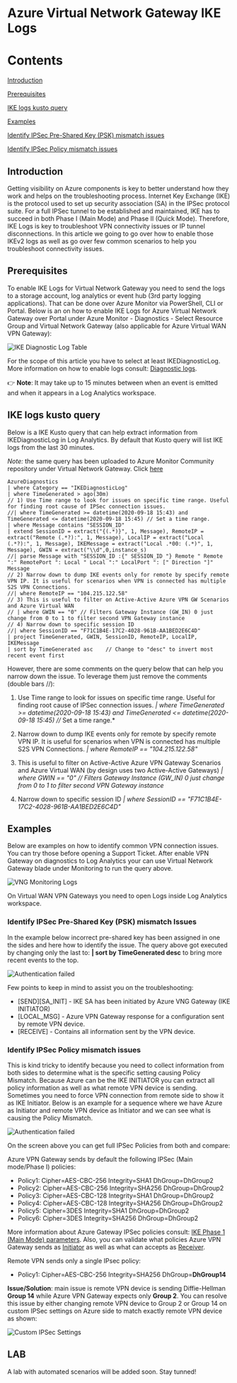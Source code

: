 # Azure Virtual Network Gateway IKE Logs

# Contents

[Introduction](#introduction)

[Prerequisites](#prerequisites)

[IKE logs kusto query](#ike-logs-kusto-query)

[Examples](#examples)

[Identify IPSec Pre-Shared Key (PSK) mismatch issues](#identify-ipsec-pre-shared-key-psk-mismatch-issues)

[Identify IPSec Policy mismatch issues](#identify-ipsec-policy-mismatch-issues)

## Introduction

Getting visibility on Azure components is key to better understand how they work and helps on the troubleshooting process. Internet Key Exchange (IKE) is the protocol used to set up security association (SA) in the IPSec protocol suite. For a full IPSec tunnel to be established and maintained, IKE has to succeed in both Phase I (Main Mode) and Phase II (Quick Mode). Therefore, IKE Logs is key to troubleshoot VPN connectivity issues or IP tunnel disconnections. In this article we going to go over how to enable those IKEv2 logs as well as go over few common scenarios to help you troubleshoot connectivity issues.

## Prerequisites

To enable IKE Logs for Virtual Network Gateway you need to send the logs to a storage account, log analytics or event hub (3rd party logging applications). That can be done over Azure Monitor via PowerShell, CLI or Portal. Below is an on how to enable IKE Logs for Azure Virtual Network Gateway over Portal under Azure Monitor - Diagnostics - Select Resource Group and Virtual Network Gateway (also applicable for Azure Virtual WAN VPN Gateway):

![IKE Diagnostic Log Table](./IKEDiagnosticLog.png)

For the scope of this article you have to select at least IKEDiagnosticLog.
More information on how to enable logs consult: [Diagnostic logs](https://docs.microsoft.com/en-us/azure/virtual-wan/logs-metrics#diagnostic).

:point_right: **Note**: It may take up to 15 minutes between when an event is emitted and when it appears in a Log Analytics workspace.

## IKE logs kusto query

Below is a IKE Kusto query that can help extract information from IKEDiagnosticLog in Log Analytics. By default that Kusto query will list IKE logs from the last 30 minutes.

*Note:* the same query has been uploaded to Azure Monitor Community repository under Virtual Network Gateway. Click [here](https://github.com/microsoft/AzureMonitorCommunity/blob/master/Azure%20Services/Virtual%20Network%20Gateways/Queries/Diagnostics/IKE%20log%20events.kql)

```kusto
AzureDiagnostics 
| where Category == "IKEDiagnosticLog" 
| where TimeGenerated > ago(30m) 
// 1) Use Time range to look for issues on specific time range. Useful for finding root cause of IPSec connection issues.
//| where TimeGenerated >= datetime(2020-09-18 15:43) and TimeGenerated <= datetime(2020-09-18 15:45) // Set a time range.
| where Message contains "SESSION_ID"
| extend SessionID = extract("{(.*)}", 1, Message), RemoteIP = extract("Remote (.*?):", 1, Message), LocalIP = extract("Local (.*?):", 1, Message), IKEMessage = extract("Local .*00: (.*)", 1, Message), GWIN = extract("\\d",0,instance_s)
//| parse Message with "SESSION_ID :{" SESSION_ID "} Remote " Remote ":" RemotePort ": Local " Local ":" LocalPort ": [" Direction "]" Message
// 2) Narrow down to dump IKE events only for remote by specify remote VPN IP. It is useful for scenarios when VPN is connected has multiple S2S VPN Connections.
//| where RemoteIP == "104.215.122.58"
// 3) This is useful to filter on Active-Active Azure VPN GW Scenarios and Azure Virtual WAN
// | where GWIN == "0" // Filters Gateway Instance (GW_IN) 0 just change from 0 to 1 to filter second VPN Gateway instance
// 4) Narrow down to specific session ID
//| where SessionID == "F71C1B4E-17C2-4028-961B-AA1BED2E6C4D" 
| project TimeGenerated, GWIN, SessionID, RemoteIP, LocalIP, IKEMessage
| sort by TimeGenerated asc    // Change to "desc" to invert most recent event first
```

However, there are some comments on the query below that can help you narrow down the issue. To leverage them just remove the comments (double bars //):

1) Use Time range to look for issues on specific time range. Useful for finding root cause of IPSec connection issues.
*| where TimeGenerated >= datetime(2020-09-18 15:43) and TimeGenerated <= datetime(2020-09-18 15:45) //* Set a time range.*

2) Narrow down to dump IKE events only for remote by specify remote VPN IP. It is useful for scenarios when VPN is connected has multiple S2S VPN Connections.
*| where RemoteIP == "104.215.122.58"*

3) This is useful to filter on Active-Active Azure VPN Gateway Scenarios and Azure Virtual WAN (by design uses two Active-Active Gateways)
*| where GWIN == "0" // Filters Gateway Instance (GW_IN) 0 just change from 0 to 1 to filter second VPN Gateway instance*

4) Narrow down to specific session ID
*| where SessionID == "F71C1B4E-17C2-4028-961B-AA1BED2E6C4D"*

## Examples

Below are examples on how to identify common VPN connection issues. You can try those before opening a Support Ticket. After enable VPN Gateway on diagnostics to Log Analytics your can use Virtual Network Gateway blade under Monitoring to run the query above.

![VNG Monitoring Logs](./VNG-monitoring-logs.png)

On Virtual WAN VPN Gateways you need to open Logs inside Log Analytics workspace.

### Identify IPSec Pre-Shared Key (PSK) mismatch Issues

In the example below incorrect pre-shared key has been assigned in one the sides and here how to identify the issue. The query above got executed by changing only the last to: **| sort by TimeGenerated desc** to bring more recent events to the top.

![Authentication failed](./shared-key-auth-failed.png)

Few points to keep in mind to assist you on the troubleshooting:

- [SEND][SA_INIT] - IKE SA has been initiated by Azure VNG Gateway (IKE INITIATOR)
- [LOCAL_MSG] - Azure VPN Gateway response for a configuration sent by remote VPN device.
- [RECEIVE] - Contains all information sent by the VPN device.

### Identify IPSec Policy mismatch issues

This is kind tricky to identify because you need to collect information from both sides to determine what is the specific setting causing Policy Mismatch. Because Azure can be the IKE INITIATOR you can extract all policy information as well as what remote VPN device is sending. Sometimes you need to force VPN connection from remote side to show it as IKE Initiator. Below is an example for a sequence where we have Azure as Initiator and remote VPN device as Initiator and we can see what is causing the Policy Mismatch.

![Authentication failed](./policy-mismatch.png)

On the screen above you can get full IPSec Policies from both and compare:

Azure VPN Gateway sends by default the following IPSec (Main mode/Phase I) policies:
- Policy1: Cipher=AES-CBC-256 Integrity=SHA1 DhGroup=DhGroup2
- Policy2: Cipher=AES-CBC-256 Integrity=SHA256 DhGroup=DhGroup2
- Policy3: Cipher=AES-CBC-128 Integrity=SHA1 DhGroup=DhGroup2
- Policy4: Cipher=AES-CBC-128 Integrity=SHA256 DhGroup=DhGroup2
- Policy5: Cipher=3DES Integrity=SHA1 DhGroup=DhGroup2
- Policy6: Cipher=3DES Integrity=SHA256 DhGroup=DhGroup2

More information about Azure Gateway IPSec policies consult: [IKE Phase 1 (Main Mode) parameters](https://docs.microsoft.com/en-us/azure/vpn-gateway/vpn-gateway-about-vpn-devices#ike-phase-1-main-mode-parameters). Also, you can validate what policies Azure VPN Gateway sends as [Initiator](https://docs.microsoft.com/en-us/azure/vpn-gateway/vpn-gateway-about-vpn-devices#azure-gateway-as-initiator) as well as what can accepts as [Receiver](https://docs.microsoft.com/en-us/azure/vpn-gateway/vpn-gateway-about-vpn-devices#azure-gateway-as-responder).

Remote VPN sends only a single IPsec policy:
- Policy1: Cipher=AES-CBC-256 Integrity=SHA256 DhGroup=**DhGroup14**

**Issue/Solution**: main issue is remote VPN device is sending Diffie-Hellman **Group 14** while Azure VPN Gateway expects only **Group 2**. You can resolve this issue by either changing remote VPN device to Group 2 or Group 14 on custom IPSec settings on Azure side to match exactly remote VPN device as shown:

![Custom IPSec Settings](custom-ipsec-settings.png)

## LAB
A lab with automated scenarios will be added soon. Stay tunned!
